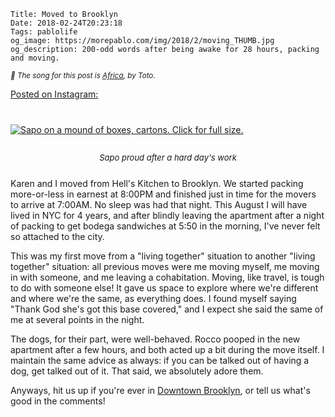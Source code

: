     Title: Moved to Brooklyn
    Date: 2018-02-24T20:23:18
    Tags: pablolife
    og_image: https://morepablo.com/img/2018/2/moving_THUMB.jpg
    og_description: 200-odd words after being awake for 28 hours, packing and moving.

<small><em>🎵 The song for this post is [Africa][1], by Toto.</em></small>

[Posted on Instagram:][3]

<div class="caption-img-block" style="margin: 25px auto">
<a href="/img/2018/2/moving.jpg" target="blank">
<img src="/img/2018/2/moving_THUMB.jpg" alt="Sapo on a mound of boxes, cartons. Click for full size." style="margin: 15px auto;" />
</a>
<p style="font-style: italic; text-align: center; font-size: small">Sapo proud
after a hard day's work</p>
</div>

Karen and I moved from Hell's Kitchen to Brooklyn. We started packing
more-or-less in earnest at 8:00PM and finished just in time for the movers to
arrive at 7:00AM. No sleep was had that night. This August I will have lived in
NYC for 4 years, and after blindly leaving the apartment after a night of packing
to get bodega sandwiches at 5:50 in the morning, I've never felt so attached to
the city.

This was my first move from a "living together" situation to another "living
together" situation: all previous moves were me moving myself, me moving in with
someone, and me leaving a cohabitation. Moving, like travel, is tough to do
with someone else! It gave us space to explore where we're different and
where we're the same, as everything does. I found myself saying "Thank God she's
got this base covered," and I expect she said the same of me at several points
in the night.

The dogs, for their part, were well-behaved. Rocco pooped in the new apartment
after a few hours, and both acted up a bit during the move itself. I maintain
the same advice as always: if you can be talked out of having a dog, get talked
out of it. That said, we absolutely adore them.

Anyways, hit us up if you're ever in [Downtown Brooklyn][2], or tell us
what's good in the comments!

   [1]: https://www.youtube.com/watch?v=QAo_Ycocl1E
   [2]: https://goo.gl/maps/2fhhZUoWPUB2
   [3]: https://www.instagram.com/p/BflVfWEhEvS/?taken-by=not.pablo
